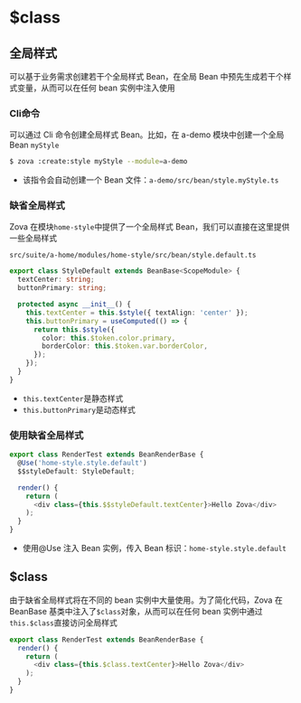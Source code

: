 # $class

## 全局样式

可以基于业务需求创建若干个全局样式 Bean，在全局 Bean 中预先生成若干个样式变量，从而可以在任何 bean 实例中注入使用

### Cli命令

可以通过 Cli 命令创建全局样式 Bean。比如，在 a-demo 模块中创建一个全局 Bean `myStyle`

```bash
$ zova :create:style myStyle --module=a-demo
```

- 该指令会自动创建一个 Bean 文件：`a-demo/src/bean/style.myStyle.ts`

### 缺省全局样式

Zova 在模块`home-style`中提供了一个全局样式 Bean，我们可以直接在这里提供一些全局样式

`src/suite/a-home/modules/home-style/src/bean/style.default.ts`

```typescript
export class StyleDefault extends BeanBase<ScopeModule> {
  textCenter: string;
  buttonPrimary: string;

  protected async __init__() {
    this.textCenter = this.$style({ textAlign: 'center' });
    this.buttonPrimary = useComputed(() => {
      return this.$style({
        color: this.$token.color.primary,
        borderColor: this.$token.var.borderColor,
      });
    });
  }
}
```

- `this.textCenter`是静态样式
- `this.buttonPrimary`是动态样式

### 使用缺省全局样式

```typescript
export class RenderTest extends BeanRenderBase {
  @Use('home-style.style.default')
  $$styleDefault: StyleDefault;

  render() {
    return (
      <div class={this.$$styleDefault.textCenter}>Hello Zova</div>
    );
  }
}
```

- 使用@Use 注入 Bean 实例，传入 Bean 标识：`home-style.style.default`

## $class

由于缺省全局样式将在不同的 bean 实例中大量使用。为了简化代码，Zova 在 BeanBase 基类中注入了`$class`对象，从而可以在任何 bean 实例中通过`this.$class`直接访问全局样式

```typescript
export class RenderTest extends BeanRenderBase {
  render() {
    return (
      <div class={this.$class.textCenter}>Hello Zova</div>
    );
  }
}
```
